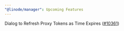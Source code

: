 ```yaml
---
"@linode/manager": Upcoming Features
---
```


Dialog to Refresh Proxy Tokens as Time Expires ([#10361](https://github.com/linode/manager/pull/10361))
